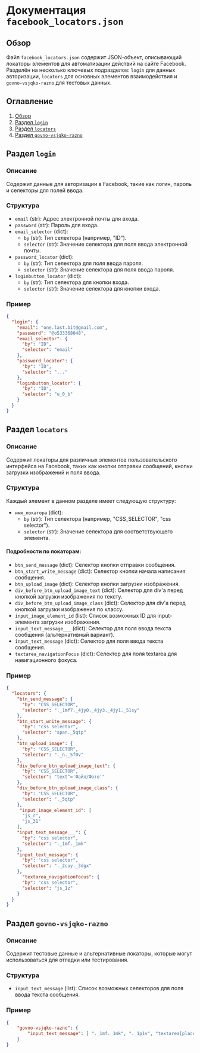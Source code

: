 # Документация `facebook_locators.json`

## Обзор

Файл `facebook_locators.json` содержит JSON-объект, описывающий локаторы элементов для автоматизации действий на сайте Facebook. Разделён на несколько ключевых подразделов: `login` для данных авторизации, `locators` для основных элементов взаимодействия и `govno-vsjqko-razno` для тестовых данных.

## Оглавление

1. [Обзор](#обзор)
2. [Раздел `login`](#раздел-login)
3. [Раздел `locators`](#раздел-locators)
4. [Раздел `govno-vsjqko-razno`](#раздел-govno-vsjqko-razno)

## Раздел `login`

### Описание

Содержит данные для авторизации в Facebook, такие как логин, пароль и селекторы для полей ввода.

### Структура

- `email` (str): Адрес электронной почты для входа.
- `password` (str): Пароль для входа.
- `email_selector` (dict):
  - `by` (str): Тип селектора (например, "ID").
  - `selector` (str): Значение селектора для поля ввода электронной почты.
- `password_locator` (dict):
  - `by` (str): Тип селектора для поля ввода пароля.
  - `selector` (str): Значение селектора для поля ввода пароля.
- `loginbutton_locator` (dict):
  - `by` (str): Тип селектора для кнопки входа.
  - `selector` (str): Значение селектора для кнопки входа.

### Пример

```json
{
  "login": {
    "email": "one.last.bit@gmail.com",
    "password": "@o533368048",
    "email_selector": {
      "by": "ID",
      "selector": "email"
    },
    "password_locator": {
      "by": "ID",
      "selector": "..."
    },
    "loginbutton_locator": {
      "by": "ID",
      "selector": "u_0_b"
    }
  }
}
```

## Раздел `locators`

### Описание

Содержит локаторы для различных элементов пользовательского интерфейса на Facebook, таких как кнопки отправки сообщений, кнопки загрузки изображений и поля ввода.

### Структура

Каждый элемент в данном разделе имеет следующую структуру:

- `имя_локатора` (dict):
    - `by` (str): Тип селектора (например, "CSS_SELECTOR", "css selector").
    - `selector` (str): Значение селектора для соответствующего элемента.

#### Подробности по локаторам:

- `btn_send_message` (dict): Селектор кнопки отправки сообщения.
- `btn_start_write_message` (dict): Селектор кнопки начала написания сообщения.
- `btn_upload_image` (dict): Селектор кнопки загрузки изображения.
- `div_before_btn_upload_image_text` (dict): Селектор для div'а перед кнопкой загрузки изображения по тексту.
- `div_before_btn_upload_image_class` (dict): Селектор для div'а перед кнопкой загрузки изображения по классу.
- `input_image_element_id` (list): Список возможных ID для input-элемента загрузки изображения.
- `input_text_message___` (dict): Селектор для поля ввода текста сообщения (альтернативный вариант).
- `input_text_message` (dict): Селектор для поля ввода текста сообщения.
- `textarea_navigationFocus` (dict): Селектор для поля textarea для навигационного фокуса.

### Пример

```json
{
  "locators": {
    "btn_send_message": {
      "by": "CSS_SELECTOR",
      "selector": "._1mf7._4jy0._4jy3._4jy1._51sy"
    },
    "btn_start_write_message": {
      "by": "css selector",
      "selector": "span._5qtp"
    },
    "btn_upload_image": {
      "by": "CSS_SELECTOR",
      "selector": "._n._5f0v"
    },
    "div_before_btn_upload_image_text": {
      "by": "CSS_SELECTOR",
      "selector": "text^='Файл/Фото'"
    },
    "div_before_btn_upload_image_class": {
      "by": "CSS_SELECTOR",
      "selector": "._5qtp"
    },
     "input_image_element_id": [
      "js_r",
      "js_31"
    ],
    "input_text_message___": {
      "by": "css selector",
      "selector": "._1mf._1mk"
    },
    "input_text_message": {
      "by": "css selector",
      "selector": "._2cuy._3dgx"
    },
      "textarea_navigationFocus": {
      "by": "css selector",
      "selector": "js_1z"
    }
  }
}
```

## Раздел `govno-vsjqko-razno`

### Описание
Содержит тестовые данные и альтернативные локаторы, которые могут использоваться для отладки или тестирования.

### Структура

- `input_text_message` (list): Список возможных селекторов для поля ввода текста сообщения.

### Пример

```json
{
    "govno-vsjqko-razno": {
        "input_text_message": [ "._1mf._1mk", "._1p1v", "textarea[placeholder*=\"Сообщение\"]" ]
    }
}
```